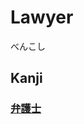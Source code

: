 # Lawyer
べんこし

## Kanji
### [弁](Kanji/kanji-dict/弁.md)[護](Kanji/kanji-dict/護.md)[士](Kanji/kanji-dict/士.md)